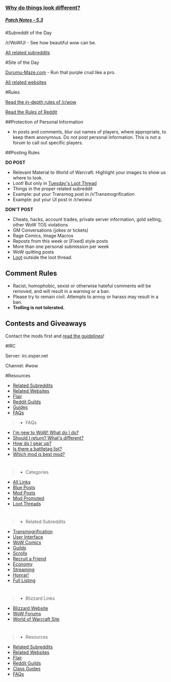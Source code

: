 ### [Why do things look different?](/r/wow/comments/1jig8p/updates_to_rwow/) 

##### [Patch Notes - 5.3](http://wowpedia.org/Patch_5.3.0)

#Subreddit of the Day

/r/WoWUI - See how beautiful wow can be.

[All related subreddits](/r/wow/wiki/related)

#Site of the Day

[Durumu-Maze.com](http://durumu-maze.com) - Run that purple crud like a pro.

[All related websites](/r/wow/wiki/resources)

#Rules

[Read the in-depth rules of /r/wow](/r/wow/wiki/rules) 

[Read the Rules of Reddit](/rules)

##Protection of Personal Information

* In posts and comments, blur out names of players, where appropriate, to keep them anonymous. Do not post personal information. This is not a forum to call out specific players.

##Posting Rules

**DO POST**

* Relevant Material to World of Warcraft. Highlight your images to show us where to look.
* Loot! But only in [Tuesday's Loot Thread](/r/wow/wiki/loot)
* Things in the proper related subreddit
 * Example: put your Transmog post in /r/Transmogrification
  * Example: put your UI post in /r/wowui

  **DON'T POST**

  * Cheats, hacks, account trades, private server information, gold selling, other WoW TOS violations
  * GM Conversations (jokes or tickets)
  * Rage Comics, Image Macros
  * Reposts from this week or [Fixed] style posts
  * More than one personal submission per week
  * WoW quitting posts
  * [Loot](/r/wow/wiki/loot) outside the loot thread.

  ## Comment Rules

  * Racist, homophobic, sexist or otherwise hateful comments will be removed, and will result in a warning or a ban.
  * Please try to remain civil. Attempts to annoy or harass may result in a ban.
  * **Trolling is not tolerated.**

  ## Contests and Giveaways

  Contact the mods first and [read the guidelines](/r/wow/wiki/rules#wiki_giveaways_and_contests)!

  #IRC

  Server: irc.esper.net

  Channel: #wow

  #Resources
  * [Related Subreddits](/r/wow/wiki/related)
  * [Related Websites](/r/wow/wiki/resources)
  * [Flair](/r/wow/wiki/flair)
  * [Reddit Guilds](/r/wow/wiki/guilds)
  * [Guides](/r/wow/wiki/guides)
  * [FAQs](/r/wow/wiki/faqs)

  > * FAQs
  * [I'm new to WoW! What do I do?](/r/wow/wiki/newplayer)
  * [Should I return? What's different?](/r/wow/wiki/guides/Returning_to_WoW)
  * [How do I gear up?](/r/wow/wiki/gearup)
  * [Is there a battletag list?](/r/wow/comments/17kt4j/due_to_overwhelming_demand_exchange_your/)
  * [Which mod is best mod?](/u/aphoenix)

  > #

  > + Categories
  + [All Links](/r/wow)
  + [Blue Posts](/r/wow/search?q=flair:'Blizzard'&restrict_sr=on&sort=new)
  + [Mod Posts](/r/wow/search?q=flair:'Mod'&restrict_sr=on&sort=new)
  + [Mod Promoted](/r/wow/search?q=flair:'Promoted'&restrict_sr=on&sort=new)
  + [Loot Threads](/r/wow/search?q=flair:'Loot'&restrict_sr=on&sort=new)

  > #

  > * Related Subreddits
  * [Transmogrification](/r/Transmogrification)
  * [User Interface](/r/wowui)
  * [WoW Comics](/r/wowcomics)
  * [Guilds](/r/wowguilds)
  * [Scrolls](/r/wowscrolls)
  * [Recruit a Friend](/r/wowraf)
  * [Economy](/r/woweconomy)
  * [Streaming](/r/wowstreams)
  * [Honrar!](/r/Honrar)
  * [Full Listing](/r/wow/wiki/related)

  > #

  > * Blizzard Links
  * [Blizzard Website](http://blizzard.com/)
  * [WoW Forums](http://worldofwarcraft.com/)
  * [World of Warcraft Site](http://worldofwarcraft.com/)

  > #

  > * Resources
  * [Related Subreddits](/r/wow/wiki/related)
  * [Related Websites](/r/wow/wiki/resources)
  * [Flair](/r/wow/wiki/flair)
  * [Reddit Guilds](/r/wow/wiki/guilds)
  * [Class Guides](/r/wow/wiki/guides)
  * [FAQs](/r/wow/wiki/faqs)

